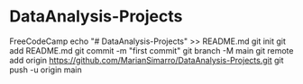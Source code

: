 # DataAnalysis-Projects
FreeCodeCamp
echo "# DataAnalysis-Projects" >> README.md
git init
git add README.md
git commit -m "first commit"
git branch -M main
git remote add origin https://github.com/MarianSimarro/DataAnalysis-Projects.git
git push -u origin main
